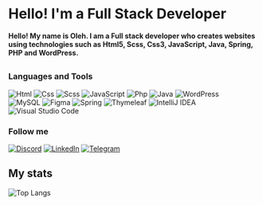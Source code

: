 # Hello! I'm a Full Stack Developer
<b>Hello! My name is Oleh. I am a Full stack developer who creates websites using technologies such as Html5, Scss, Css3, JavaScript, Java, Spring, PHP and WordPress.</b>

##


### Languages and Tools

![Html](https://img.shields.io/badge/-Html-090909?style=for-the-badge&logo=HTML5&logoColor=fc6f03)
![Css](https://img.shields.io/badge/-Css-090909?style=for-the-badge&logo=CSS3&logoColor=4287f5)
![Scss](https://img.shields.io/badge/-Scss-090909?style=for-the-badge&logo=Sass&logoColor=ff009d)
![JavaScript](https://img.shields.io/badge/-JavaScript-090909?style=for-the-badge&logo=JavaScript&logoColor=E9D54D)
![Php](https://img.shields.io/badge/-Php-090909?style=for-the-badge&logo=PHP&logoColor=0088ff)
![Java](https://img.shields.io/badge/java-090909.svg?style=for-the-badge&logo=openjdk&logoColor=%23CC342D)
![WordPress](https://img.shields.io/badge/-WordPress-090909?style=for-the-badge&logo=WordPress&logoColor=4d4f61)<br>
![MySQL](https://img.shields.io/badge/mysql-090909.svg?style=for-the-badge&logo=mysql&logoColor=white)
![Figma](https://img.shields.io/badge/figma-090909.svg?style=for-the-badge&logo=figma&logoColor=%234B275F)
![Spring](https://img.shields.io/badge/spring-090909.svg?style=for-the-badge&logo=spring&logoColor=%23008080)
![Thymeleaf](https://img.shields.io/badge/Thymeleaf-090909.svg?style=for-the-badge&logo=Thymeleaf&logoColor=%23008080)
![IntelliJ IDEA](https://img.shields.io/badge/IntelliJIDEA-090909.svg?style=for-the-badge&logo=intellij-idea&logoColor=white)
![Visual Studio Code](https://img.shields.io/badge/Visual%20Studio%20Code-090909.svg?style=for-the-badge&logo=visual-studio-code&logoColor=3670A0)   <br>

### Follow me 

[![Discord](https://img.shields.io/badge/Discord-090909.svg?style=for-the-badge&logo=discord&logoColor=white)](https://discordapp.com/users/700598145096220782/)
[![LinkedIn](https://img.shields.io/badge/-LinkedIn-090909?style=for-the-badge&logo=linkedin&logoColor=007BB6)](https://www.linkedin.com/in/oleh-oliinyk-1b75662b6/)
[![Telegram](https://img.shields.io/badge/Telegram-090909?style=for-the-badge&logo=telegram&logoColor=white)](https://t.me/Parazko)

## My stats

![Top Langs](https://github-readme-stats.vercel.app/api/top-langs/?username=olinykfs&layout=compact&theme=vision-friendly-dark)

